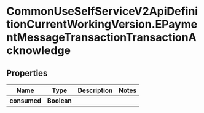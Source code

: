 # CommonUseSelfServiceV2ApiDefinitionCurrentWorkingVersion.EPaymentMessageTransactionTransactionAcknowledge

## Properties
Name | Type | Description | Notes
------------ | ------------- | ------------- | -------------
**consumed** | **Boolean** |  | 
